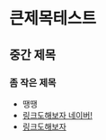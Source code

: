 # 큰제목테스트

## 중간 제목

### 좀 작은 제목

* 땡땡
* [링크도해보자 네이버!](http://www.naver.com)
* [링크도해보자](http://www.daum.net/)
